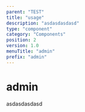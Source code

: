 ```yaml
---
parent: "TEST"
title: "usage"
description: "asdasdasdasd"
type: "component"
category: "Components"
position: 2
version: 1.0
menuTitle: "admin"
prefix: "admin"
---
```


# admin

<!-- > This component was based on the admin component of [Vuetify](https://vuetifyjs.com/en/components/admin/ "Vuetify's admin component")

## Usage -->

asdasdasdasd

<!-- Component template need to be here -->

<doc-component :file="'TEST/admin/TEST_admin-usage'" :name="'admin'"></doc-component >
